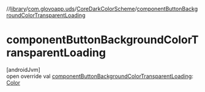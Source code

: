 //[library](../../../index.md)/[com.glovoapp.uds](../index.md)/[CoreDarkColorScheme](index.md)/[componentButtonBackgroundColorTransparentLoading](component-button-background-color-transparent-loading.md)

# componentButtonBackgroundColorTransparentLoading

[androidJvm]\
open override val [componentButtonBackgroundColorTransparentLoading](component-button-background-color-transparent-loading.md): [Color](https://developer.android.com/reference/kotlin/androidx/compose/ui/graphics/Color.html)
